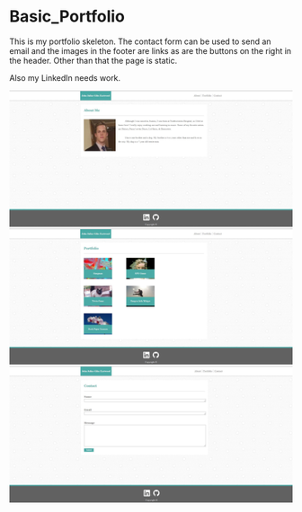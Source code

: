 # Basic_Portfolio

<p>This is my portfolio skeleton. The contact form can be used to send an email and the images in the footer are links as are the buttons on the right in the header. Other than that the page is static.<p>
<p>Also my LinkedIn needs work.</p>

<img src="assets/images/read_me_screenshots/portfolio_about_me.JPG">
<br>
<img src="assets/images/read_me_screenshots/portfolio_portfolio.JPG">
<br>
<img src="assets/images/read_me_screenshots/portfolio_contact.JPG">

